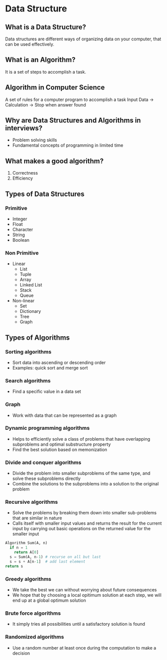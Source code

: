 # Data Structure

## What is a Data Structure?
Data structures are different ways of organizing data on your computer, that 
can be used effectively.

## What is an Algorithm?
It is a set of steps to accomplish a task.

## Algorithm in Computer Science
A set of rules for a computer program to accomplish a task
Input Data -> Calculation -> Stop when answer found


## Why are Data Structures and Algorithms in interviews?
- Problem solving skills
- Fundamental concepts of programming in limited time

## What makes a good algorithm?
1. Correctness
2. Efficiency

## Types of Data Structures

### Primitive
- Integer
- Float
- Character
- String
- Boolean

### Non Primitive
- Linear
  - List
  - Tuple
  - Array
  - Linked List
  - Stack
  - Queue
- Non-linear
  - Set
  - Dictionary
  - Tree
  - Graph

## Types of Algorithms
### Sorting algorithms
- Sort data into ascending or descending order
- Examples: quick sort and merge sort

### Search algorithms
- Find a specific value in a data set

### Graph
- Work with data that can be represented as a graph

### Dynamic programming algorithms
- Helps to efficiently solve a class of problems that have overlapping subproblems and optimal substructure property
- Find the best solution based on memonization

### Divide and conquer algorithms
- Divide the problem into smaller subproblems of the same type, and solve these subproblems directly
- Combine the solutions to the subproblems into a solution to the original problem

### Recursive algorithms
- Solve the problems by breaking them down into smaller sub-problems that are similar in nature
- Calls itself with smaller input values and returns the result for the current input by carrying out basic operations on the returned value for the smaller input
```python
Algorithm Sum(A, n)
  if n = 1
    return A[0]
  s = Sum(A, n-1) # recurse on all but last
  s = s + A[n-1]  # add last element
return s
```

### Greedy algorithms
- We take the best we can without worrying about future consequences
- We hope that by choosing a local opitimum solution at each step, we will end up at a global optimum solution

### Brute force algorithms
- It simply tries all possibilities until a satisfactory solution is found

### Randomized algorithms
- Use a random number at least once during the computation to make a decision

